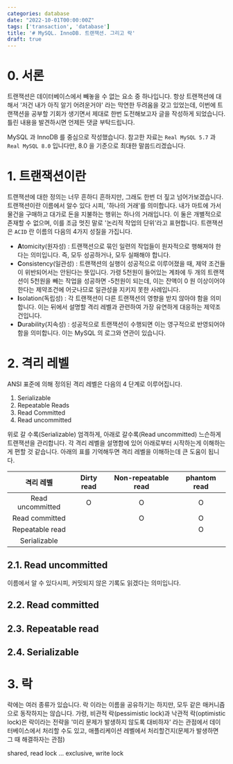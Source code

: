 ```yaml
---
categories: database
date: "2022-10-01T00:00:00Z"
tags: ['transaction', 'database']
title: '# MySQL. InnoDB. 트랜잭션. 그리고 락'
draft: true
---
```


# 0. 서론
트랜잭션은 데이터베이스에서 빼놓을 수 없는 요소 중 하나입니다. 항상 트랜잭션에 대해서 '저건 내가 아직 알기 어려운거야' 라는 막연한 두려움을 갖고 있었는데, 이번에 트랜잭션을 공부할 기회가 생기면서 제대로 한번 도전해보고자 글을 작성하게 되었습니다. 틀린 내용을 발견하시면 언제든 댓글 부탁드립니다.

MySQL 과 InnoDB 를 중심으로 작성했습니다. 참고한 자료는 `Real MySQL 5.7` 과 `Real MySQL 8.0` 입니다만, 8.0 을 기준으로 최대한 말씀드리겠습니다.

# 1. 트랜잭션이란
트랜잭션에 대한 정의는 너무 흔하디 흔하지만, 그래도 한번 더 짚고 넘어가보겠습니다. 트랜잭션이란 이름에서 알수 있다 시피, '하나의 거래'를 의미합니다. 내가 마트에 가서 물건을 구매하고 대가로 돈을 지불하는 행위는 하나의 거래입니다. 이 둘은 개별적으로 존재할 수 없으며, 이를 조금 멋진 말로 '논리적 작업의 단위'라고 표현합니다. 트랜잭션은 `ACID` 란 이름의 다음의 4가지 성질을 가집니다.

- **A**tomicity(원자성) : 트랜잭션으로 묶인 일련의 작업들이 원자적으로 행해져야 한다는 의미입니다. 즉, 모두 성공하거나, 모두 실패해야 합니다. 
- **C**onsistency(일관성) : 트랜잭션의 실행이 성공적으로 이루어졌을 때, 제약 조건들이 위반되어서는 안된다는 뜻입니다. 가령 5천원이 들어있는 계좌에 두 개의 트랜잭션이 5천원을 빼는 작업을 성공하면 -5천원이 되는데, 이는 잔액이 0 원 이상이어야 한다는 제약조건에 어긋나므로 일관성을 지키지 못한 사례입니다.
- **I**solation(독립성) : 각 트랜잭션이 다른 트랜잭션의 영향을 받지 않아야 함을 의미합니다. 이는 뒤에서 설명할 격리 레벨과 관련하여 가장 유연하게 대응하는 제약조건입니다.
- **D**urability(지속성) : 성공적으로 트랜잭션이 수행되면 이는 영구적으로 반영되어야 함을 의미합니다. 이는 MySQL 의 로그와 연관이 있습니다.

# 2. 격리 레벨
ANSI 표준에 의해 정의된 격리 레벨은 다음의 4 단계로 이루어집니다.

1. Serializable
2. Repeatable Reads
3. Read Committed
4. Read uncommitted

위로 갈 수록(Serializable) 엄격하게, 아래로 갈수록(Read uncommitted) 느슨하게 트랜잭션을 관리합니다. 각 격리 레벨을 설명함에 있어 아래로부터 시작하는게 이해하는 게 편할 것 같습니다. 아래의 표를 기억해두면 격리 레벨을 이해하는데 큰 도움이 됩니다.


|격리 레벨|Dirty read|Non-repeatable read|phantom read|
|:--:|:--:|:--:|:--:|
|Read uncommitted| O | O | O |
|Read committed|  | O | O |
|Repeatable read|  |  | O |
|Serializable|  |  |  |

## 2.1. Read uncommitted
이름에서 알 수 있다시피, 커밋되지 않은 기록도 읽겠다는 의미입니다.

## 2.2. Read committed

## 2.3. Repeatable read

## 2.4. Serializable


# 3. 락
락에는 여러 종류가 있습니다. 락 이라는 이름을 공유하기는 하지만, 모두 같은 매커니즘으로 동작하지는 않습니다. 가령, 비관적 락(pessimistic lock)과 낙관적 락(optimistic lock)은 락이라는 전략을 '미리 문제가 발생하지 않도록 대비하자' 라는 관점에서 데이터베이스에서 처리할 수도 있고, 애플리케이션 레벨에서 처리할건지(문제가 발생하면 그 때 해결하자는 관점)

shared, read lock ... exclusive, write lock
